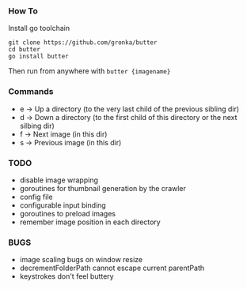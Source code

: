 ### How To
Install go toolchain

```
git clone https://github.com/gronka/butter
cd butter
go install butter
```

Then run from anywhere with `butter {imagename}`

### Commands
* e -> Up a directory (to the very last child of the previous sibling dir)
* d -> Down a directory (to the first child of this directory or the next silbing dir)
* f -> Next image (in this dir)
* s -> Previous image (in this dir)


### TODO
* disable image wrapping
* goroutines for thumbnail generation by the crawler
* config file
* configurable input binding
* goroutines to preload images
* remember image position in each directory

### BUGS
* image scaling bugs on window resize
* decrementFolderPath cannot escape current parentPath
* keystrokes don't feel buttery
